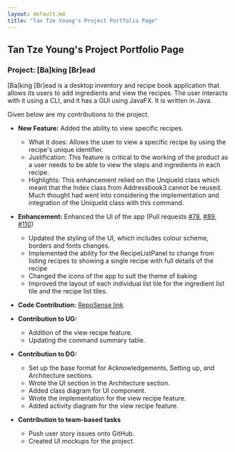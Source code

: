 ```yaml
---
layout: default.md
title: "Tan Tze Young's Project Portfolio Page"
---
```


## Tan Tze Young's Project Portfolio Page

### Project: [Ba]king [Br]ead

[Ba]king [Br]ead is a desktop inventory and recipe book application that allows its users to add ingredients and view the
recipes. The user interacts with it using a CLI, and it has a GUI using JavaFX. It is written in Java.

Given below are my contributions to the project.

* **New Feature:** Added the ability to view specific recipes.
  * What it does: Allows the user to view a specific recipe by using the recipe's unique identifier.
  * Justification: This feature is critical to the working of the product as a user needs to be able to view the steps 
  and ingredients in each recipe.
  * Highlights: This enhancement relied on the UnqiueId class which meant that the Index class from Addressbook3 cannot
  be reused. Much thought had went into considering the implementation and integration of the UniqueId class with this
  command.

* **Enhancement:** Enhanced the UI of the app (Pull requests 
[\#78](https://github.com/AY2324S1-CS2103T-F10-3/tp/pull/78), 
[\#89](https://github.com/AY2324S1-CS2103T-F10-3/tp/pull/89),
[\#110](https://github.com/AY2324S1-CS2103T-F10-3/tp/pull/110))
  * Updated the styling of the UI, which includes colour scheme, borders and fonts changes. 
  * Implemented the ability for the RecipeListPanel to change from listing recipes to showing a single recipe with full
  details of the recipe
  * Changed the icons of the app to suit the theme of baking
  * Improved the layout of each individual list tile for the ingredient list tile and the recipe list tiles.

* **Code Contribution:** [RepoSense link](https://nus-cs2103-ay2324s1.github.io/tp-dashboard/?search=ItsTYtan&breakdown=false&sort=groupTitle%20dsc&sortWithin=title&since=2023-09-22&timeframe=commit&mergegroup=&groupSelect=groupByRepos)

* **Contribution to UG:**
  - Addition of the view recipe feature.
  - Updating the command summary table.

* **Contribution to DG:** 
  - Set up the base format for Acknowledgements, Setting up, and Architecture sections.
  - Wrote the UI section in the Architecture section.
  - Added class diagram for UI component.
  - Wrote the implementation for the view recipe feature.
  - Added activity diagram for the view recipe feature.

* **Contribution to team-based tasks**
  - Push user story issues onto GitHub.
  - Created UI mockups for the project.

